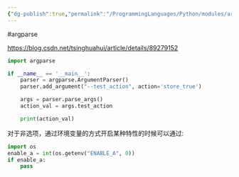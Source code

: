 ```yaml
---
{"dg-publish":true,"permalink":"/ProgrammingLanguages/Python/modules/argparse/","noteIcon":"3"}
---
```


#argparse

https://blog.csdn.net/tsinghuahui/article/details/89279152

```py hl:5
import argparse

if __name__ == '__main__':
    parser = argparse.ArgumentParser()
    parser.add_argument("--test_action", action='store_true')

    args = parser.parse_args()
    action_val = args.test_action

    print(action_val)

```

对于非选项，通过环境变量的方式开启某种特性的时候可以通过:
```py
import os
enable_a = int(os.getenv("ENABLE_A", 0))
if enable_a:
	pass

```